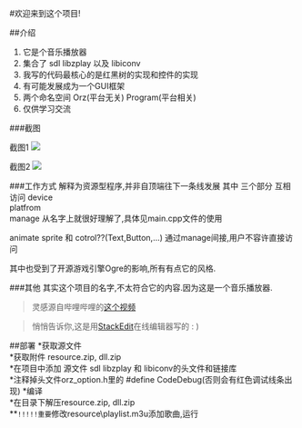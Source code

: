 #欢迎来到这个项目!

##介绍

 1. 它是个音乐播放器
 2. 集合了 sdl   libzplay 以及 libiconv
 3. 我写的代码最核心的是红黑树的实现和控件的实现
 4. 有可能发展成为一个GUI框架
 5. 两个命名空间 Orz(平台无关) Program(平台相关)
 6. 仅供学习交流

###截图

截图1
![](https://github.com/endlesstravel/MusicPlayerWithOpenLib/blob/screenshot/screenshot01.png)

截图2
![](https://github.com/endlesstravel/MusicPlayerWithOpenLib/blob/screenshot/screenshot02.png)

###工作方式
解释为资源型程序,并非自顶端往下一条线发展
其中 三个部分 互相访问
device   
platfrom  
manage
从名字上就很好理解了,具体见main.cpp文件的使用

animate sprite 和 cotrol??(Text,Button,...) 通过manage间接,用户不容许直接访问

其中也受到了开源游戏引擎Ogre的影响,所有有点它的风格.

###其他
其实这个项目的名字,不太符合它的内容.因为这是一个音乐播放器.

>灵感源自哔哩哔哩的[这个视频](http://www.bilibili.com/video/av1750418)

>悄悄告诉你,这是用[StackEdit](https://stackedit.io/)在线编辑器写的 : )


##部署
*获取源文件<br>
*获取附件 resource.zip, dll.zip<br>
*在项目中添加 源文件 sdl  libzplay 和 libiconv的头文件和链接库<br>
*注释掉头文件orz_option.h里的 #define CodeDebug(否则会有红色调试线条出现)
*编译<br>
*在目录下解压resource.zip, dll.zip<br>
**`!!!!!重要`修改resource\playlist.m3u添加歌曲,运行<br>
